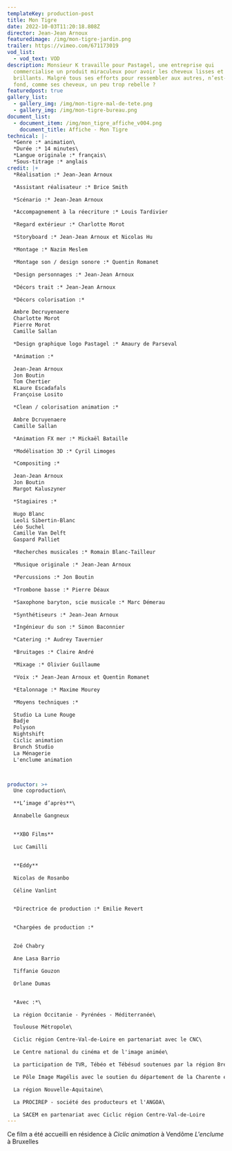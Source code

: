 ```yaml
---
templateKey: production-post
title: Mon Tigre
date: 2022-10-03T11:20:18.808Z
director: Jean-Jean Arnoux
featuredimage: /img/mon-tigre-jardin.png
trailer: https://vimeo.com/671173019
vod_list:
  - vod_text: VOD
description: Monsieur K travaille pour Pastagel, une entreprise qui
  commercialise un produit miraculeux pour avoir les cheveux lisses et
  brillants. Malgré tous ses efforts pour ressembler aux autres, n’est-il pas au
  fond, comme ses cheveux, un peu trop rebelle ?
featuredpost: true
gallery_list:
  - gallery_img: /img/mon-tigre-mal-de-tete.png
  - gallery_img: /img/mon-tigre-bureau.png
document_list:
  - document_item: /img/mon_tigre_affiche_v004.png
    document_title: Affiche - Mon Tigre
technical: |-
  *Genre :* animation\
  *Durée :* 14 minutes\
  *Langue originale :* français\
  *Sous-titrage :* anglais
credit: |+
  *Réalisation :* Jean-Jean Arnoux

  *﻿Assistant réalisateur :* Brice Smith

  *Scénario :* Jean-Jean Arnoux

  *﻿Accompagnement à la réecriture :* Louis Tardivier

  *﻿Regard extérieur :* Charlotte Morot

  *﻿Storyboard :* Jean-Jean Arnoux et Nicolas Hu

  *Montage :* Nazim Meslem

  *﻿Montage son / design sonore :* Quentin Romanet

  *﻿Design personnages :* Jean-Jean Arnoux 

  *﻿Décors trait :* Jean-Jean Arnoux

  *﻿Décors colorisation :* 

  A﻿mbre Decruyenaere
  C﻿harlotte Morot
  P﻿ierre Morot
  C﻿amille Sallan

  *﻿Design graphique logo Pastagel :* Amaury de Parseval

  *﻿Animation :* 

  J﻿ean-Jean Arnoux
  J﻿on Boutin
  T﻿om Chertier
  KLaure Escadafals
  F﻿rançoise Losito

  *﻿Clean / colorisation animation :* 

  A﻿mbre Dcruyenaere
  C﻿amille Sallan

  *﻿Animation FX mer :* Mickaël Bataille 

  *﻿Modélisation 3D :* Cyril Limoges

  *﻿Compositing :*

  J﻿ean-Jean Arnoux 
  J﻿on Boutin
  M﻿argot Kaluszyner

  *﻿Stagiaires :*

  H﻿ugo Blanc
  L﻿eoli Sibertin-Blanc
  L﻿éo Suchel
  C﻿amille Van Delft
  G﻿aspard Palliet

  *﻿Recherches musicales :* Romain Blanc-Tailleur

  *﻿Musique originale :* Jean-Jean Arnoux

  *﻿Percussions :* Jon Boutin

  *﻿Trombone basse :* Pierre Déaux

  *﻿Saxophone baryton, scie musicale :* Marc Démerau

  *﻿Synthétiseurs :* Jean-Jean Arnoux

  *﻿Ingénieur du son :* Simon Baconnier

  *﻿Catering :* Audrey Tavernier

  *﻿Bruitages :* Claire André

  *﻿Mixage :* Olivier Guillaume 

  *﻿Voix :* Jean-Jean Arnoux et Quentin Romanet

  *﻿Etalonnage :* Maxime Mourey

  *﻿Moyens techniques :*

  S﻿tudio La Lune Rouge
  B﻿adje
  P﻿olyson
  N﻿ightshift
  C﻿iclic animation
  B﻿runch Studio
  L﻿a Ménagerie
  L﻿'enclume animation 



productor: >+
  Une coproduction\

  **L’image d’après**\

  A﻿nnabelle Gangneux


  **XBO Films**

  L﻿uc Camilli


  **Eddy**

  N﻿icolas de Rosanbo

  C﻿éline Vanlint


  *﻿Directrice de production :* Emilie Revert


  *﻿Chargées de production :*


  Z﻿oé Chabry

  A﻿ne Lasa Barrio

  T﻿iffanie Gouzon

  O﻿rlane Dumas 


  *Avec :*\

  L﻿a région Occitanie - Pyrénées - Méditerranée\

  T﻿oulouse Métropole\

  C﻿iclic région Centre-Val-de-Loire en partenariat avec le CNC\

  L﻿e Centre national du cinéma et de l'image animée\

  L﻿a participation de TVR, Tébéo et Tébésud soutenues par la région Bretagne\

  L﻿e Pôle Image Magélis avec le soutien du département de la Charente en partenariat avec le CNC\

  L﻿a région Nouvelle-Aquitaine\

  L﻿a PROCIREP - société des producteurs et l'ANGOA\

  L﻿a SACEM en partenariat avec C﻿iclic région Centre-Val-de-Loire
---
```

Ce film a été accueilli en résidence à 
*C﻿iclic animation* à Vendôme 
*L﻿'enclume* à Bruxelles
